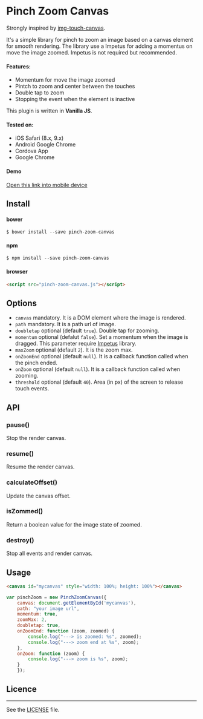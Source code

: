 # Pinch Zoom Canvas

Strongly inspired by [img-touch-canvas](https://github.com/rombdn/img-touch-canvas).

It's a simple library for pinch to zoom an image based on a canvas element for smooth rendering.
The library use a Impetus for adding a momentus on move the image zoomed. Impetus is not required but recommended.

#### Features:

- Momentum for move the image zoomed
- Pintch to zoom and center between the touches
- Double tap to zoom
- Stopping the event when the element is inactive

This plugin is written in **Vanilla JS**.


#### Tested on:

- iOS Safari (8.x, 9.x)
- Android Google Chrome
- Cordova App
- Google Chrome

#### Demo

[Open this link into mobile device](https://vash15.github.io/pinch-zoom-canvas/demo/)


## Install

#### bower

```
$ bower install --save pinch-zoom-canvas
```

#### npm

```
$ npm install --save pinch-zoom-canvas
```

#### browser

```html
<script src="pinch-zoom-canvas.js"></script>
```


## Options

- `canvas` mandatory. It is a DOM element where the image is rendered.
- `path` mandatory. It is a path url of image.
- `doubletap` optional (default `true`). Double tap for zooming.
- `momentum` optional (defalut `false`). Set a momentum when the image is dragged. This parameter require [Impetus](https://github.com/SonoIo/impetus) library.
- `maxZoom` optional (default `2`). It is the zoom max.
- `onZoomEnd` optional (default `null`). It is a callback function called when the pinch ended.
- `onZoom` optional (default `null`). It is a callback function called when zooming.
- `threshold` optional (default `40`). Area (in px) of the screen to release touch events.

## API

### pause()
Stop the render canvas.

### resume()
Resume the render canvas.

### calculateOffset()
Update the canvas offset.

### isZommed()
Return a boolean value for the image state of zoomed.

### destroy()
Stop all events and render canvas.


## Usage

```html
<canvas id="mycanvas" style="width: 100%; height: 100%"></canvas>
```

```js
var pinchZoom = new PinchZoomCanvas({
	canvas: document.getElementById('mycanvas'),
	path: "your image url",
	momentum: true,
	zoomMax: 2,
	doubletap: true,
	onZoomEnd: function (zoom, zoomed) {
		console.log("---> is zoomed: %s", zoomed);
		console.log("---> zoom end at %s", zoom);
	},
	onZoom: function (zoom) {
		console.log("---> zoom is %s", zoom);
	}
	});
```

## Licence
------------
See the [LICENSE](LICENSE.txt) file.
